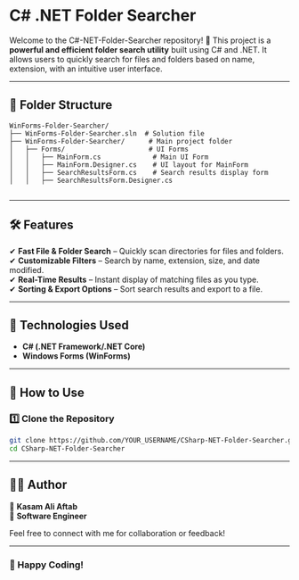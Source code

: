 

# **C# .NET Folder Searcher**

Welcome to the C#-NET-Folder-Searcher repository! 🚀 This project is a **powerful and efficient folder search utility** built using C# and .NET. It allows users to quickly search for files and folders based on name, extension, with an intuitive user interface.


---

## **📂 Folder Structure**  

```
WinForms-Folder-Searcher/
├── WinForms-Folder-Searcher.sln  # Solution file
├── WinForms-Folder-Searcher/      # Main project folder
│   ├── Forms/                     # UI Forms
│   │   ├── MainForm.cs             # Main UI Form
│   │   ├── MainForm.Designer.cs    # UI layout for MainForm
│   │   ├── SearchResultsForm.cs    # Search results display form
│   │   ├── SearchResultsForm.Designer.cs  


```

---

## **🛠 Features**  

✔ **Fast File & Folder Search** – Quickly scan directories for files and folders.  
✔ **Customizable Filters** – Search by name, extension, size, and date modified.  
✔ **Real-Time Results** – Instant display of matching files as you type.  
✔ **Sorting & Export Options** – Sort search results and export to a file.  

---

## **📌 Technologies Used**  

- **C# (.NET Framework/.NET Core)**  
- **Windows Forms (WinForms)**  

---

## **📖 How to Use**  

### **1️⃣ Clone the Repository**  

```bash
git clone https://github.com/YOUR_USERNAME/CSharp-NET-Folder-Searcher.git
cd CSharp-NET-Folder-Searcher
```
---

## **👨‍💻 Author**  

👤 **Kasam Ali Aftab**  
💼 **Software Engineer**  

Feel free to connect with me for collaboration or feedback!  

---

### 🚀 Happy Coding!  
